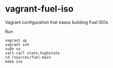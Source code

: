 # vagrant-fuel-iso
Vagrant configuration that eases building Fuel ISOs

Run

```
vagrant up
vagrant ssh
sudo su
salt-call state.highstate
cd /sources/fuel-main
make iso
```
